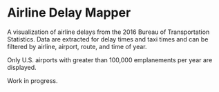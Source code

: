 # Airline Delay Mapper

A visualization of airline delays from the 2016 Bureau of Transportation Statistics. Data are extracted for delay times and taxi times and can be filtered by airline, airport, route, and time of year.

Only U.S. airports with greater than 100,000 emplanements per year are displayed.

Work in progress.
